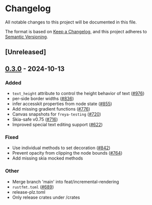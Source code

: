 # Changelog

All notable changes to this project will be documented in this file.

The format is based on [Keep a Changelog](https://keepachangelog.com/en/1.0.0/),
and this project adheres to [Semantic Versioning](https://semver.org/spec/v2.0.0.html).

## [Unreleased]

## [0.3.0](https://github.com/RobertasJ/freya/compare/freya-engine-v0.2.2...freya-engine-v0.3.0) - 2024-10-13

### Added

- `text_height` attribute to control the height behavior of text ([#976](https://github.com/RobertasJ/freya/pull/976))
- per-side border widths ([#836](https://github.com/RobertasJ/freya/pull/836))
- infer accesskit properties from node state ([#855](https://github.com/RobertasJ/freya/pull/855))
- Add missing gradient functions ([#776](https://github.com/RobertasJ/freya/pull/776))
- Canvas snapshots for `freya-testing` ([#720](https://github.com/RobertasJ/freya/pull/720))
- Skia-safe v0.75 ([#716](https://github.com/RobertasJ/freya/pull/716))
- Improved special text editing support ([#622](https://github.com/RobertasJ/freya/pull/622))

### Fixed

- Use individual methods to set decoration ([#842](https://github.com/RobertasJ/freya/pull/842))
- Prevent opacity from clipping the node bounds ([#764](https://github.com/RobertasJ/freya/pull/764))
- Add missing skia mocked methods

### Other

- Merge branch 'main' into feat/incremental-rendering
- `rustfmt.toml` ([#689](https://github.com/RobertasJ/freya/pull/689))
- release-plz.toml
- Only release crates under /crates
